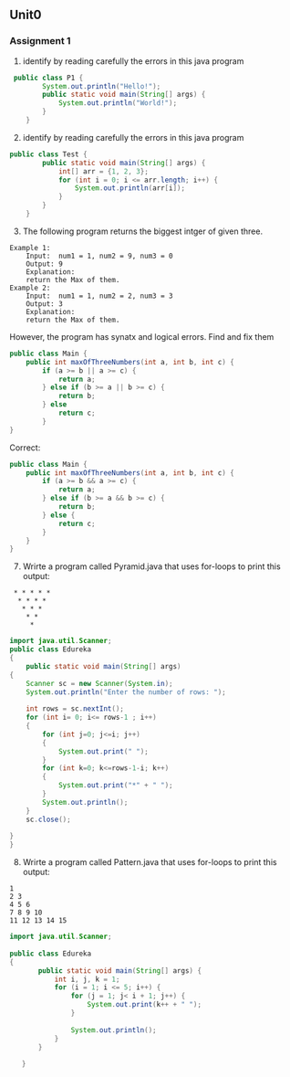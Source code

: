 ## Unit0 
### Assignment 1

1. identify by reading carefully the errors in this java program
```java
 public class P1 { 
        System.out.println("Hello!");
        public static void main(String[] args) {
            System.out.println("World!");
        }
    }
 ```
 

2. identify by reading carefully the errors in this java program
```java
public class Test {
        public static void main(String[] args) {
            int[] arr = {1, 2, 3};
            for (int i = 0; i <= arr.length; i++) {
                System.out.println(arr[i]);
            }
        }
    }
```


3. The following program returns the biggest intger of given three. 
```
Example 1:
	Input:  num1 = 1, num2 = 9, num3 = 0
	Output: 9
	Explanation: 
	return the Max of them.
Example 2:
	Input:  num1 = 1, num2 = 2, num3 = 3
	Output: 3
	Explanation: 
	return the Max of them.
```
However, the program has synatx and logical errors. Find and fix them
```java
public class Main {
    public int maxOfThreeNumbers(int a, int b, int c) {
        if (a >= b || a >= c) {
            return a;
        } else if (b >= a || b >= c) {
            return b;
        } else 
            return c;
        }
}
```

Correct: 
```java
public class Main {
    public int maxOfThreeNumbers(int a, int b, int c) {
        if (a >= b && a >= c) {
            return a;
        } else if (b >= a && b >= c) {
            return b;
        } else {
            return c;
        }
    }
}
```
7. Wrirte a program called Pyramid.java that uses for-loops to print this output: 
```
 * * * * * 
  * * * * 
   * * * 
    * * 
     * 
```

```java
import java.util.Scanner;
public class Edureka
{
    public static void main(String[] args)
{
    Scanner sc = new Scanner(System.in);
    System.out.println("Enter the number of rows: ");
 
    int rows = sc.nextInt();        
    for (int i= 0; i<= rows-1 ; i++)
    {
        for (int j=0; j<=i; j++)
        {
            System.out.print(" ");
        }
        for (int k=0; k<=rows-1-i; k++)
        {
            System.out.print("*" + " ");
        }
        System.out.println();
    }
    sc.close();
 
}
}
```

8.  Wrirte a program called Pattern.java that uses for-loops to print this output: 
```
1 
2 3 
4 5 6 
7 8 9 10 
11 12 13 14 15 
 ```
 ```java
 import java.util.Scanner;
  
public class Edureka
{            
        public static void main(String[] args) {
            int i, j, k = 1;
            for (i = 1; i <= 5; i++) {
                for (j = 1; j< i + 1; j++) {
                    System.out.print(k++ + " ");
                }
       
                System.out.println();
            }
        }
       
    }
 ```
